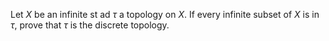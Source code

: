 Let $X$ be an infinite st ad $\tau$ a topology on $X$. If every infinite subset of $X$ is in $\tau$, prove that $\tau$ is the discrete topology.